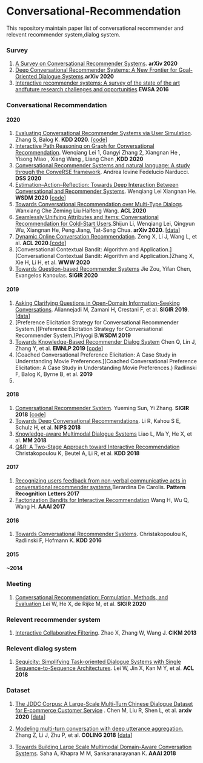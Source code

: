 # Conversational-Recommendation

This repository maintain paper list of conversational recommender and relevent recommender system,dialog system.

### Survey

1. [A Survey on Conversational Recommender Systems](https://arxiv.org/abs/2004.00646). **arXiv 2020**
2. [Deep Conversational Recommender Systems: A New Frontier for Goal-Oriented Dialogue Systems](https://arxiv.org/abs/2004.13245).**arXiv 2020**
3. [Interactive recommender systems: A survey of the state of the art andfuture research challenges and opportunities](https://pdf.sciencedirectassets.com/271506/1-s2.0-S0957417416X00073/1-s2.0-S0957417416300367/main.pdf?X-Amz-Security-Token=IQoJb3JpZ2luX2VjEA8aCXVzLWVhc3QtMSJGMEQCIFflzdUEtPguvvoVwLO2ha7rWSrLxQuLwTYIyuBZm5YNAiAyBuJZhXZzTSVPEQOk77sUlgyN7tmaiCuVF3WcJa3oECq9Awin%2F%2F%2F%2F%2F%2F%2F%2F%2F%2F8BEAMaDDA1OTAwMzU0Njg2NSIMvCfx3Ps4wlnab7b%2BKpEDhgWrIqGjs27zP%2FQHEvVlJgQurX4HFxyFQbL%2FXPMTmX5Xk0ODLkbVrRWdPRoUuj5%2BggPESyAvNyF3iS6P%2FELR4zgf0nSc%2Ff%2BNorUEcLP2uUOcljKvjQHw5ZZB7RlAh8B9sQ1fQjxb6YvmdNpfRP6ypFfa2bHqiHRNDHSt86Mjk%2BmYz6FwhaL0Pl9RGZlMW%2BR1PMroq5cZBCU22r9b4vxy3Jv%2BjRXS%2FN2fJ5ARZEQ9EXKt2384cyybX1ED3uTGHJt0wGZ2UpLmkbghmwhMMpq%2ByhXvr5AwbhyYnuJxF8M8haJdgCUKFaun2er%2FnIaTuTeCy1Ysohlzn9vDJTEpkp3OFuVG%2B5MoiXkXGXYD%2FPS839YEt4LBzy6%2BJM0JVX0Lec9%2F5DwR4vXbYBrjENTnFgNTED36RPGpFkOOqL7V1XZNs5VxWtVMGbQfWJ%2B8KApAzqR0HRdFKNpzU21nURHyEavLXu8mww1iXFv39nt9SCSph4aPPTwH7XwpVljToNipKQdQi2RMemXxjSaIeSxAfDYSyHcwg8KH%2BAU67AHeV2ndpBqowFwUxwGsfa%2FlE4k%2FDqI5fCDBp1ZgjXrhx84P04ozdVXKFIydIrzPQS9iCsmRYsu0mVl1pZQUkemgaM3dFGGDQGO9jdS26LedpLtdqW8oI8JDdrSTiVabA9TbyHXN4AKGRRxKN7sCJURiEB6nB8vsbgNW%2BrL9bjQ7Qdkuagl48UHBWMIbqk2wxQd9w6LD8lqzmTHZLlbMPnuAqo44NfnLghmPoy8OS6kx8SN6WshmSDSDSXYSe2mb4DUt0tE6bAyJKrDlp50RioqZhmy101I0ogZU20GaH58%2BdyfNUE4edgwvST2KRg%3D%3D&X-Amz-Algorithm=AWS4-HMAC-SHA256&X-Amz-Date=20200705T150043Z&X-Amz-SignedHeaders=host&X-Amz-Expires=300&X-Amz-Credential=ASIAQ3PHCVTYVTEFEXV5%2F20200705%2Fus-east-1%2Fs3%2Faws4_request&X-Amz-Signature=e9bb78c7ddc3f9ef6c3df8a8bad863ed712008f36e2dca623d297ddf778402ee&hash=9bec5005dc5d1b9dea7cff158240e8ad413eb0240daae0a553b87b5b1217516e&host=68042c943591013ac2b2430a89b270f6af2c76d8dfd086a07176afe7c76c2c61&pii=S0957417416300367&tid=spdf-5d7fb5c0-52d6-46e3-84b1-a6fda5a8b04c&sid=ec4d07fc8530874c646a13774a574670dc0bgxrqa&type=client).**EWSA 2016**



### Conversational Recommendation

#### 2020

1. [Evaluating Conversational Recommender Systems via User Simulation](https://arxiv.org/abs/2006.08732). Zhang S, Balog K. **KDD 2020**. [[code](https://github.com/iai-group/kdd2020-usersim)]
2. [Interactive Path Reasoning on Graph for Conversational Recommendation](). Wenqiang Lei 1, Gangyi Zhang 2, Xiangnan He , Yisong Miao , Xiang Wang , Liang Chen ,**KDD 2020**
3. [Conversational Recommender Systems and natural language: A study through the ConveRSE framework](). Andrea Iovine  Fedelucio Narducci. **DSS 2020**
4. [Estimation–Action–Reflection: Towards Deep Interaction Between Conversational and Recommender Systems](). Wenqiang Lei  Xiangnan He. **WSDM 2020** [[code](https://ear-conv-rec.github.io)]
5. [Towards Conversational Recommendation over Multi-Type Dialogs](). Wanxiang Che  Zeming Liu Haifeng Wang. **ACL 2020**
6. [Seamlessly Unifying Attributes and Items: Conversational Recommendation for Cold-Start Users](https://arxiv.org/pdf/2005.12979.pdf).Shijun Li, Wenqiang Lei, Qingyun Wu, Xiangnan He, Peng Jiang, Tat-Seng Chua. **arXiv 2020**. [[data](https://github.com/xiwenchao/Kuaishou-data/)]
7. [Dynamic Online Conversation Recommendation](https://www.aclweb.org/anthology/2020.acl-main.305.pdf). Zeng X, Li J, Wang L, et al.  **ACL 2020**.[[code](https://github.com/zxshamson/dy-conv-rec)]
8. [Conversational Contextual Bandit: Algorithm and Application.](Conversational Contextual Bandit: Algorithm and Application.)Zhang X, Xie H, Li H, et al. **WWW 2020**
9. [Towards Question-based Recommender Systems](https://arxiv.org/pdf/2005.14255.pdf) Jie Zou, Yifan Chen, Evangelos Kanoulas. **SIGIR 2020**



#### 2019 

1. [Asking Clarifying Questions in Open-Domain Information-Seeking Conversations](https://dl.acm.org/doi/pdf/10.1145/3331184.3331265). Aliannejadi M, Zamani H, Crestani F, et al. **SIGIR 2019**.[[data](https://github.com/aliannejadi/qulac)]
2. [Preference Elicitation Strategy for Conversational Recommender System.](Preference Elicitation Strategy for Conversational Recommender System.)Priyogi B.**WSDM 2019**
3. [Towards Knowledge-Based Recommender Dialog System](https://arxiv.org/pdf/1908.05391.pdf) Chen Q, Lin J, Zhang Y, et al. **EMNLP 2019** [[code]()]
4. [Coached Conversational Preference Elicitation: A Case Study in Understanding Movie Preferences.](Coached Conversational Preference Elicitation: A Case Study in Understanding Movie Preferences.) Radlinski F, Balog K, Byrne B, et al.  **2019**
5. 

#### 2018

1. [Conversational Recommender System](). Yueming Sun, Yi Zhang. **SIGIR 2018** [[code](https://github.com/yonghangzhou/conv_rec_sys.git)]
2. [Towards Deep Conversational Recommendations](http://papers.nips.cc/paper/8180-towards-deep-conversational-recommendations). Li R, Kahou S E, Schulz H, et al. **NIPS 2018**
3. [Knowledge-aware Multimodal Dialogue Systems]()   Liao L, Ma Y, He X, et al.  **MM 2018**
4. [Q&R: A Two-Stage Approach toward Interactive Recommendation](https://dl.acm.org/doi/abs/10.1145/3219819.3219894?casa_token=bRp8M80YfTYAAAAA:WDm8Zz81FAUc7V1XkhmDriCv0YINLli6GVKXAtKyPBoCwamuK_076cEMnDRi5nEolMS0N-aMvOq7Ew) Christakopoulou K, Beutel A, Li R, et al. **KDD 2018**

#### 2017

1. [Recognizing users feedback from non-verbal communicative acts in conversational recommender systems](http://dx.doi.org/10.1016/j.patrec.2017.06.011),Berardina De Carolis. **Pattern Recognition Letters 2017**
2. [Factorization Bandits for Interactive Recommendation](https://www.aaai.org/ocs/index.php/AAAI/AAAI17/paper/viewPaper/14976) Wang H, Wu Q, Wang H. **AAAI 2017**

#### 2016

1. [Towards Conversational Recommender Systems](https://dl.acm.org/doi/abs/10.1145/2939672.2939746?casa_token=oXGEIUwpGn8AAAAA:jDNajiSADtzMmDw0gUzOG4KO5Iox0BM-inTcdswCht1l44HDYXmIIXrnmOh5WyBIKQcp8S1SX5G8fw). Christakopoulou K, Radlinski F, Hofmann K. **KDD 2016**

#### 2015

#### ~2014

### Meeting

1. [Conversational Recommendation: Formulation, Methods, and Evaluation](https://staff.fnwi.uva.nl/m.derijke/wp-content/papercite-data/pdf/lei-2020-conversational.pdf).Lei W, He X, de Rijke M, et al.    **SIGIR 2020**





### Relevent recommender system

1. [Interactive Collaborative Filtering](https://dl.acm.org/doi/pdf/10.1145/2505515.2505690). Zhao X, Zhang W, Wang J. **CIKM 2013**







### Relevent dialog system

1. [Sequicity: Simplifying Task-oriented Dialogue Systems with Single Sequence-to-Sequence Architectures](https://www.aclweb.org/anthology/P18-1133.pdf). Lei W, Jin X, Kan M Y, et al. **ACL 2018**







### Dataset

1. [The JDDC Corpus: A Large-Scale Multi-Turn Chinese Dialogue Dataset for E-commerce Customer Service](https://arxiv.org/abs/1911.09969)  .  Chen M, Liu R, Shen L, et al. **arxiv 2020** [[data](http://jddc.jd.com/2019/jddc)]

2. [Modeling multi-turn conversation with deep utterance aggregation.]()  Zhang Z, Li J, Zhu P, et al.  **COLING 2018**   [[data](https://drive.google.com/file/d/154J-neBo20ABtSmJDvm7DK0eTuieAuvw/view?usp=sharing)]
3. [Towards Building Large Scale Multimodal Domain-Aware Conversation Systems](https://www.aaai.org/ocs/index.php/AAAI/AAAI18/paper/viewPaper/17104). Saha A, Khapra M M, Sankaranarayanan K.  **AAAI 2018**

